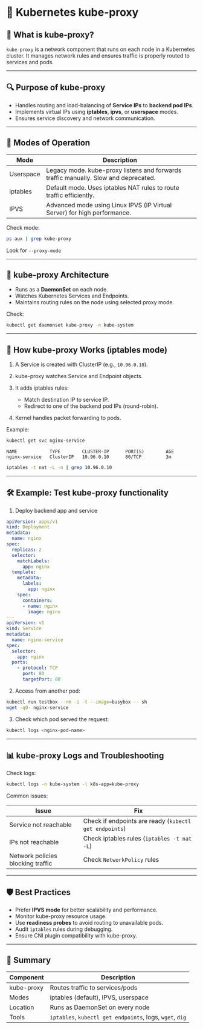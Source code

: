 # 🔁 Kubernetes kube-proxy

## 📘 What is kube-proxy?

`kube-proxy` is a network component that runs on each node in a Kubernetes cluster. It manages network rules and ensures traffic is properly routed to services and pods.

---

## 🔍 Purpose of kube-proxy

* Handles routing and load-balancing of **Service IPs** to **backend pod IPs**.
* Implements virtual IPs using **iptables**, **ipvs**, or **userspace** modes.
* Ensures service discovery and network communication.

---

## 🧪 Modes of Operation

| Mode      | Description                                                                         |
| --------- | ----------------------------------------------------------------------------------- |
| Userspace | Legacy mode. kube-proxy listens and forwards traffic manually. Slow and deprecated. |
| iptables  | Default mode. Uses iptables NAT rules to route traffic efficiently.                 |
| IPVS      | Advanced mode using Linux IPVS (IP Virtual Server) for high performance.            |

Check mode:

```bash
ps aux | grep kube-proxy
```

Look for `--proxy-mode`

---

## 🔧 kube-proxy Architecture

* Runs as a **DaemonSet** on each node.
* Watches Kubernetes Services and Endpoints.
* Maintains routing rules on the node using selected proxy mode.

Check:

```bash
kubectl get daemonset kube-proxy -n kube-system
```

---

## 🔀 How kube-proxy Works (iptables mode)

1. A Service is created with ClusterIP (e.g., `10.96.0.10`).
2. kube-proxy watches Service and Endpoint objects.
3. It adds iptables rules:

   * Match destination IP to service IP.
   * Redirect to one of the backend pod IPs (round-robin).
4. Kernel handles packet forwarding to pods.

Example:

```bash
kubectl get svc nginx-service
```

```
NAME            TYPE        CLUSTER-IP      PORT(S)        AGE
nginx-service   ClusterIP   10.96.0.10      80/TCP         3m
```

```bash
iptables -t nat -L -n | grep 10.96.0.10
```

---

## 🛠️ Example: Test kube-proxy functionality

1. Deploy backend app and service

```yaml
apiVersion: apps/v1
kind: Deployment
metadata:
  name: nginx
spec:
  replicas: 2
  selector:
    matchLabels:
      app: nginx
  template:
    metadata:
      labels:
        app: nginx
    spec:
      containers:
      - name: nginx
        image: nginx
---
apiVersion: v1
kind: Service
metadata:
  name: nginx-service
spec:
  selector:
    app: nginx
  ports:
    - protocol: TCP
      port: 80
      targetPort: 80
```

2. Access from another pod:

```bash
kubectl run testbox --rm -i -t --image=busybox -- sh
wget -qO- nginx-service
```

3. Check which pod served the request:

```bash
kubectl logs <nginx-pod-name>
```

---

## 📊 kube-proxy Logs and Troubleshooting

Check logs:

```bash
kubectl logs -n kube-system -l k8s-app=kube-proxy
```

Common issues:

| Issue                             | Fix                                                    |
| --------------------------------- | ------------------------------------------------------ |
| Service not reachable             | Check if endpoints are ready (`kubectl get endpoints`) |
| IPs not reachable                 | Check iptables rules (`iptables -t nat -L`)            |
| Network policies blocking traffic | Check `NetworkPolicy` rules                            |

---

## 🛡️ Best Practices

* Prefer **IPVS mode** for better scalability and performance.
* Monitor kube-proxy resource usage.
* Use **readiness probes** to avoid routing to unavailable pods.
* Audit `iptables` rules during debugging.
* Ensure CNI plugin compatibility with kube-proxy.

---

## 📌 Summary

| Component  | Description                                              |
| ---------- | -------------------------------------------------------- |
| kube-proxy | Routes traffic to services/pods                          |
| Modes      | iptables (default), IPVS, userspace                      |
| Location   | Runs as DaemonSet on every node                          |
| Tools      | `iptables`, `kubectl get endpoints`, logs, `wget`, `dig` |
